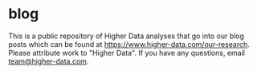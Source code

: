 # blog

This is a public repository of Higher Data analyses that go into our blog posts which can be found at https://www.higher-data.com/our-research. Please attribute work to "Higher Data". If you have any questions, email team@higher-data.com. 
